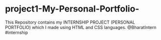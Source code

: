 # project1-My-Personal-Portfolio-
This Repository contains my INTERNSHIP PROJECT (PERSONAL PORTFOLIO) which I made using HTML and CSS languages.
@BharatIntern #internship
